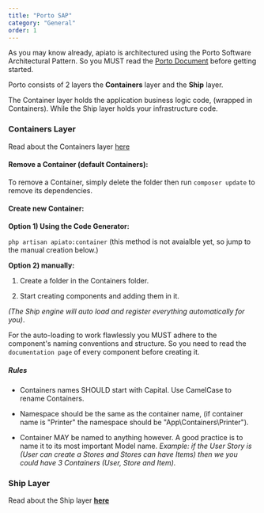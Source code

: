 ```yaml
---
title: "Porto SAP"
category: "General"
order: 1
---
```


As you may know already, apiato is architectured using the Porto Software Architectural Pattern. So you MUST read the [Porto Document](https://github.com/Mahmoudz/Porto) before getting started.

Porto consists of 2 layers the **Containers** layer and the **Ship** layer.

The Container layer holds the application business logic code, (wrapped in Containers). While the Ship layer holds your infrastructure code.

### Containers Layer

Read about the Containers layer [here](https://github.com/Mahmoudz/Porto#Containers-Layer)

#### Remove a Container (default Containers):

To remove a Container, simply delete the folder then run `composer update` to remove its dependencies.

#### Create new Container:

**Option 1) Using the Code Generator:**

`php artisan apiato:container`     (this method is not avaialble yet, so jump to the manual creation below.)

**Option 2) manually:**

1. Create a folder in the Containers folder.

2. Start creating components and adding them in it.

*(The Ship engine will auto load and register everything automatically for you)*.

For the auto-loading to work flawlessly you MUST adhere to the component's naming conventions and structure. So you need to read the `documentation page` of every component before creating it.

##### Rules

- Containers names SHOULD start with Capital. Use CamelCase to rename Containers.

- Namespace should be the same as the container name, (if container name is "Printer" the namespace should be "App\Containers\Printer").

- Container MAY be named to anything however. A good practice is to name it to its most important Model name. *Example: if the User Story is (User can create a Stores and Stores can have Items) then we you could have 3 Containers (User, Store and Item).*

### Ship Layer

Read about the Ship layer **[here](https://github.com/Mahmoudz/Porto#Port-Layer)**























